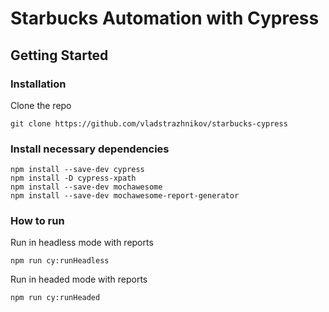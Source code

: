 # Starbucks Automation with Cypress
## Getting Started
### Installation
Clone the repo
```
git clone https://github.com/vladstrazhnikov/starbucks-cypress
```
### Install necessary dependencies
```
npm install --save-dev cypress
npm install -D cypress-xpath
npm install --save-dev mochawesome
npm install --save-dev mochawesome-report-generator
```
### How to run
Run in headless mode with reports
```
npm run cy:runHeadless
```
Run in headed mode with reports
```
npm run cy:runHeaded
```
